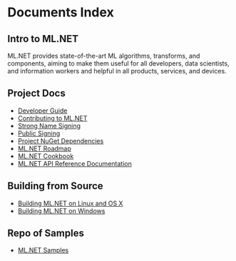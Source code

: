 Documents Index
===============

Intro to ML.NET
---------------

ML.NET provides state-of-the-art ML algorithms, transforms, and components, aiming to make them useful for all developers, data scientists, and information workers and helpful in all products, services, and devices.

Project Docs
------------

- [Developer Guide](project-docs/developer-guide.md)
- [Contributing to ML.NET](project-docs/contributing.md)
- [Strong Name Signing](https://github.com/dotnet/runtime/blob/main/docs/project/strong-name-signing.md)
- [Public Signing](https://github.com/dotnet/runtime/blob/main/docs/project/public-signing.md)
- [Project NuGet Dependencies](https://github.com/dotnet/buildtools/blob/master/Documentation/project-nuget-dependencies.md)
- [ML.NET Roadmap](https://github.com/dotnet/machinelearning/blob/main/README.md)
- [ML.NET Cookbook](code/MlNetCookBook.md)
- [ML.NET API Reference Documentation](https://docs.microsoft.com/en-us/dotnet/api/?view=ml-dotnet)

Building from Source
--------------------

- [Building ML.NET on Linux and OS X](building/unix-instructions.md)
- [Building ML.NET on Windows](building/windows-instructions.md)

Repo of Samples
---------------

- [ML.NET Samples](https://github.com/dotnet/machinelearning-samples/blob/main/README.md)

